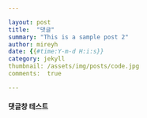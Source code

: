 ```yaml
---

layout: post
title:  "댓글"
summary: "This is a sample post 2"
author: mireyh
date: {{#time:Y-m-d H:i:s}}
category: jekyll
thumbnail: /assets/img/posts/code.jpg
comments:  true

---
```




#### 댓글창 테스트

